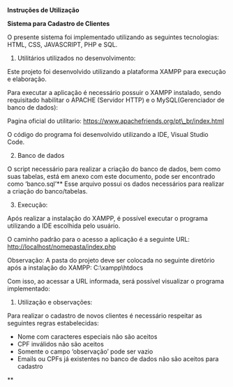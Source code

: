 

**Instruções de Utilização** 



**Sistema para Cadastro de Clientes**






































O presente sistema foi implementado utilizando as seguintes tecnologias: HTML, CSS, JAVASCRIPT, PHP e SQL.


1. Utilitários utilizados no desenvolvimento:

Este projeto foi desenvolvido utilizando a plataforma XAMPP para execução e elaboração. 

Para executar a aplicação é necessário possuir o XAMPP instalado, sendo requisitado habilitar o APACHE (Servidor HTTP) e o MySQL(Gerenciador de banco de dados):




Pagina oficial do utilitario: https://www.apachefriends.org/pt\_br/index.html

O código do programa foi desenvolvido utilizando a IDE, Visual Studio Code.


2. Banco de dados 

O script necessário para realizar a criação do banco de dados, bem como suas tabelas, está em anexo com este documento, pode ser encontrado como ‘banco.sql’**
Esse arquivo possui os dados necessários para realizar a criação do banco/tabelas.


3. Execução:

Após realizar a instalação do XAMPP, é possível executar o programa utilizando a IDE escolhida pelo usuário.

O caminho padrão para o acesso a aplicação é a seguinte URL: <http://localhost/nomepasta/index.php>

Observação: A pasta do projeto deve ser colocada no seguinte diretório após a instalação do XAMPP: C:\xampp\htdocs






Com isso, ao acessar a URL informada, será possível visualizar o programa implementado: 





1. Utilização e observações:

Para realizar o cadastro de novos clientes é necessário respeitar as seguintes regras estabelecidas:

- Nome com caracteres especiais não são aceitos 
- CPF inválidos não são aceitos 
- Somente o campo ‘observação’ pode ser vazio 
- Emails ou CPFs já existentes no banco de dados não são aceitos para cadastro 


**



